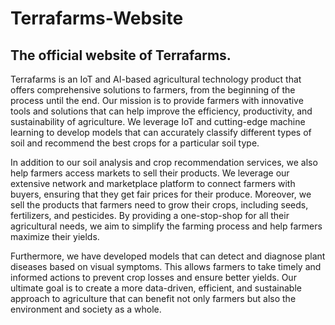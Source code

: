 # Terrafarms-Website

## The official website of Terrafarms.

Terrafarms is an IoT and AI-based agricultural technology product that offers comprehensive solutions to farmers, from the beginning of the process until the end. Our mission is to provide farmers with innovative tools and solutions that can help improve the efficiency, productivity, and sustainability of agriculture. We leverage IoT and cutting-edge machine learning to develop models that can accurately classify different types of soil and recommend the best crops for a particular soil type.

In addition to our soil analysis and crop recommendation services, we also help farmers access markets to sell their products. We leverage our extensive network and marketplace platform to connect farmers with buyers, ensuring that they get fair prices for their produce. Moreover, we sell the products that farmers need to grow their crops, including seeds, fertilizers, and pesticides. By providing a one-stop-shop for all their agricultural needs, we aim to simplify the farming process and help farmers maximize their yields.

Furthermore, we have developed models that can detect and diagnose plant diseases based on visual symptoms. This allows farmers to take timely and informed actions to prevent crop losses and ensure better yields. Our ultimate goal is to create a more data-driven, efficient, and sustainable approach to agriculture that can benefit not only farmers but also the environment and society as a whole.
